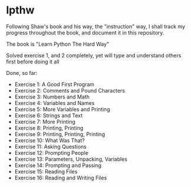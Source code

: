 
lpthw
=====

Following Shaw's book and his way, the "instruction" way, I shall track my
progress throughout the book, and document it in this repository.

The book is "Learn Python The Hard Way"

Solved exercise 1, and 2 completely, yet will type and understand others first
before doing it all

Done, so far:
- Exercise 1: A Good First Program
- Exercise 2: Comments and Pound Characters
- Exercise 3: Numbers and Math
- Exercise 4: Variables and Names
- Exercise 5: More Variables and Printing
- Exercise 6: Strings and Text
- Exercise 7: More Printing
- Exercise 8: Printing, Printing
- Exercise 9: Printing, Printing, Printing
- Exercise 10: What Was That?
- Exercise 11: Asking Questions
- Exercise 12: Prompting People
- Exercise 13: Parameters, Unpacking, Variables
- Exercise 14: Prompting and Passing
- Exercise 15: Reading Files
- Exercise 16: Reading and Writing Files


